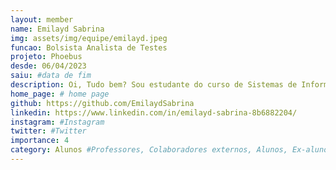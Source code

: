```yaml
---
layout: member
name: Emilayd Sabrina
img: assets/img/equipe/emilayd.jpeg
funcao: Bolsista Analista de Testes
projeto: Phoebus 
desde: 06/04/2023
saiu: #data de fim
description: Oi, Tudo bem? Sou estudante do curso de Sistemas de Informação na Universidade Federal da Paraíba - UFPB, atualmente faço parte do AYTY colaborando com a empresa Phoebus como Analista de Testes de Software no Squad APPS(Tropa).
home_page: # home page
github: https://github.com/EmilaydSabrina
linkedin: https://www.linkedin.com/in/emilayd-sabrina-8b6882204/
instagram: #Instagram
twitter: #Twitter
importance: 4
category: Alunos #Professores, Colaboradores externos, Alunos, Ex-alunos
---
```


